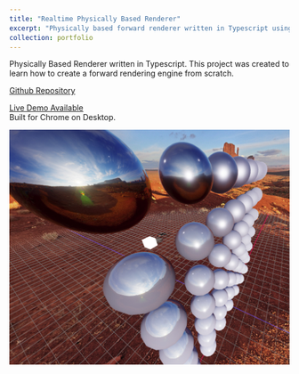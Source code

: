 ```yaml
---
title: "Realtime Physically Based Renderer"
excerpt: "Physically based forward renderer written in Typescript using Webgl2.<br/><a href='https://iwanttoeatyo.github.io/ts-pbr-renderer/index.html'>Live Demo Available</a><br/><img src='/images/rendering/a-0.jpg' style='max-height:400px;'>"
collection: portfolio
---
```


Physically Based Renderer written in Typescript. This project was created to learn how to create a forward rendering engine from scratch.

[Github Repository](https://github.com/iwanttoeatyo/ts-pbr-renderer)  

[Live Demo Available](https://iwanttoeatyo.github.io/ts-pbr-renderer/index.html)  
Built for Chrome on Desktop.

[<img src="/images/rendering/a-0.jpg" alt="Typescript PBR Renderer Demoimage">](https://iwanttoeatyo.github.io/ts-pbr-renderer/index.html)
